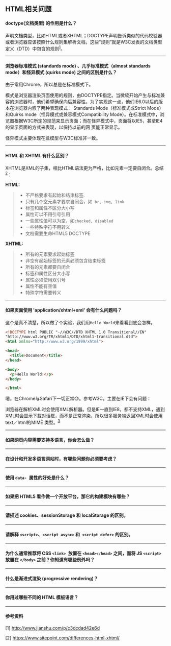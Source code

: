 ## HTML相关问题

#### doctype(文档类型) 的作用是什么？

声明文档类型，比如HTML或者XHTML；DOCTYPE声明告诉类似的代码校验器或者浏览器应该按照什么规则集解析文档，这些“规则”就是W3C发表的文档类型定义（DTD）中包含的规则<sup><a href="http://www.jianshu.com/p/c3dcdad42e6d">1</a></sup>。

---

#### 浏览器标准模式 (standards mode) 、几乎标准模式（almost standards mode）和怪异模式 (quirks mode) 之间的区别是什么？

由于常用Chrome，所以总是在标准模式下。

模式是浏览器渲染页面使用的规则，由DOCTYPE指定。当微软开始产生与标准兼容的浏览器时，他们希望确保向后兼容性。为了实现这一点，他们IE6.0以后的版本在浏览器内嵌了两种表现模式： Standards Mode（标准模式或Strict Mode）和Quirks mode（怪异模式或兼容模式Compatibility Mode）。在标准模式中，浏览器根据W3C所定的规范来显示页面；而在怪异模式中，页面将以IE5，甚至IE4的显示页面的方式来表现，以保持以前的网 页能正常显示。

怪异模式主要体现在盒模型与W3C标准非一致。

---

#### HTML 和 XHTML 有什么区别？

XHTML是XML的子集，相比HTML语法更为严格，比如元素一定要自闭合。总结<sup><a href="https://www.sitepoint.com/differences-html-xhtml/">2</a></sup>：

**HTML:**

> - 不严格要求有起始和结束标签.
> - 只有几个空元素才要求自闭合，如` br, img, link`
> - 标签和属性不区分大小写
> - 属性可以不用引号引用
> - 一些属性值可以为空，如`checked, disabled`
> - 一些特殊字符不用转义
> - 文档需要生命HTML5 DOCTYPE

**XHTML:**

> - 所有的元素要求起始标签
> - 非空有起始标签的元素必须包含结束标签
> - 所有的元素都要自闭合
> - 标签和属性区分大小写
> - 属性必须使用双引号
> - 属性不能有空值
> - 特殊字符需要转义

---

#### 如果页面使用 'application/xhtml+xml' 会有什么问题吗？

这个是真不清楚，所以做了个实验，我们用`Hello World`来看看到底会怎样。

```html
<!DOCTYPE html PUBLIC "-//W3C//DTD XHTML 1.0 Transitional//EN"
"http://www.w3.org/TR/xhtml1/DTD/xhtml1-transitional.dtd">
<html xmlns="http://www.w3.org/1999/xhtml">

<head>
  <title>Document</title>
</head>

<body>
  <p>Hello World!</p>
</body>

</html>
```



嗯，在Chrome与Safari下一切正常😓。参考W3C，主要在IE下会有问题：

浏览器在解析XML时会使用XML解析器。但是IE一直到IE8，都不支持XML，遇到XML时会显示下载对话框，而不是正常渲染，所以很多服务端返回XML时会使用text／html的MIME 类型。<sup><a href="https://neal.codes/blog/front-end-interview-questions-html#fn:3">3</a></sup>

---

#### 如果网页内容需要支持多语言，你会怎么做？



---

#### 在设计和开发多语言网站时，有哪些问题你必须要考虑？



---

#### 使用 `data- `属性的好处是什么？



---

#### 如果把 HTML5 看作做一个开放平台，那它的构建模块有哪些？



---

#### 请描述 cookies、sessionStorage 和 localStorage 的区别。



---

#### 请解释 `<script>`、`<script async>` 和` <script defer>` 的区别。



---

#### 为什么通常推荐将 CSS `<link> `放置在 `<head></head>` 之间，而将 JS `<script>` 放置在 `</body>` 之前？你知道有哪些例外吗？



---

#### 什么是渐进式渲染 (progressive rendering)？



---

#### 你用过哪些不同的 HTML 模板语言？



---

#### 参考资料

[1] http://www.jianshu.com/p/c3dcdad42e6d

[2] https://www.sitepoint.com/differences-html-xhtml/